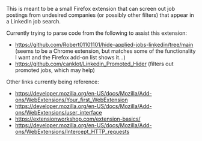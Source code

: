 This is meant to be a small Firefox extension that can screen out job postings from undesired companies (or possibly other filters) that appear in a LinkedIn job search.

Currently trying to parse code from the following to assist this extension:
- https://github.com/Robert01101101/hide-applied-jobs-linkedin/tree/main (seems to be a Chrome extension, but matches some of the functionality I want and the Firefox add-on list shows it...)
- https://github.com/canklot/Linkedin_Promoted_Hider (filters out promoted jobs, which may help)

Other links currently being reference:
- https://developer.mozilla.org/en-US/docs/Mozilla/Add-ons/WebExtensions/Your_first_WebExtension
- https://developer.mozilla.org/en-US/docs/Mozilla/Add-ons/WebExtensions/user_interface
- https://extensionworkshop.com/extension-basics/
- https://developer.mozilla.org/en-US/docs/Mozilla/Add-ons/WebExtensions/Intercept_HTTP_requests

